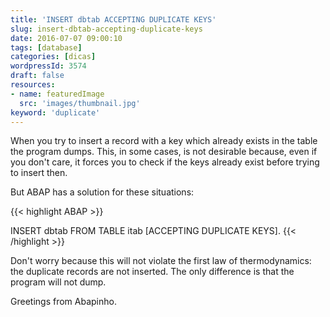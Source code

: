```yaml
---
title: 'INSERT dbtab ACCEPTING DUPLICATE KEYS'
slug: insert-dbtab-accepting-duplicate-keys
date: 2016-07-07 09:00:10
tags: [database]
categories: [dicas]
wordpressId: 3574
draft: false
resources:
- name: featuredImage
  src: 'images/thumbnail.jpg'
keyword: 'duplicate'
---
```

When you try to insert a record with a key which already exists in the table the program dumps. This, in some cases, is not desirable because, even if you don't care, it forces you to check if the keys already exist before trying to insert then.

But ABAP has a solution for these situations:


{{< highlight ABAP >}}

INSERT dbtab FROM TABLE itab [ACCEPTING DUPLICATE KEYS].
{{< /highlight >}}

Don't worry because this will not violate the first law of thermodynamics: the duplicate records are not inserted. The only difference is that the program will not dump.

Greetings from Abapinho.
